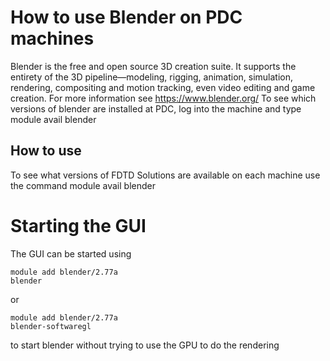 
# How to use Blender on PDC machines
Blender is the free and open source 3D creation suite. It supports the entirety of the 3D pipeline—modeling, rigging, animation, simulation, rendering, compositing and motion tracking, even video editing and game creation.
For more information see
https://www.blender.org/
To see which versions of blender are installed at PDC, log into the machine and type
module avail blender


## How to use

To see what versions of FDTD Solutions are available on each machine use the command
module avail blender

# Starting the GUI
The GUI can be started using
```
module add blender/2.77a
blender
```
or
```
module add blender/2.77a
blender-softwaregl
```
to start blender without trying to use the GPU to do the rendering

